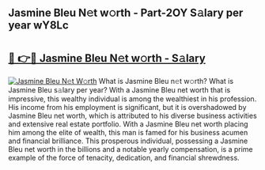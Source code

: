 ## Jasmine Bleu N𝚎t w𝚘rth - Part-2OY S𝚊lary per year wY8Lc

# <h2><a href="http://gc02kf.nevu.top/?p=Jasmine+Bleu">🔗 👉🔴 Jasmine Bleu N𝚎t w𝚘rth - S𝚊lary</a></h2>

[![Jasmine Bleu N𝚎t W𝚘rth](https://i.imgur.com/Oavwk0R.jpeg)](http://gc02kf.nevu.top/?p=Jasmine+Bleu)
What is Jasmine Bleu n𝚎t w𝚘rth? What is Jasmine Bleu s𝚊lary per year?
With a Jasmine Bleu net worth that is impressive, this wealthy individual is among the wealthiest in his profession. His income from his employment is significant, but it is overshadowed by Jasmine Bleu net worth, which is attributed to his diverse business activities and extensive real estate portfolio. With a Jasmine Bleu net worth placing him among the elite of wealth, this man is famed for his business acumen and financial brilliance. This prosperous individual, possessing a Jasmine Bleu net worth in the billions and a notable yearly compensation, is a prime example of the force of tenacity, dedication, and financial shrewdness.
